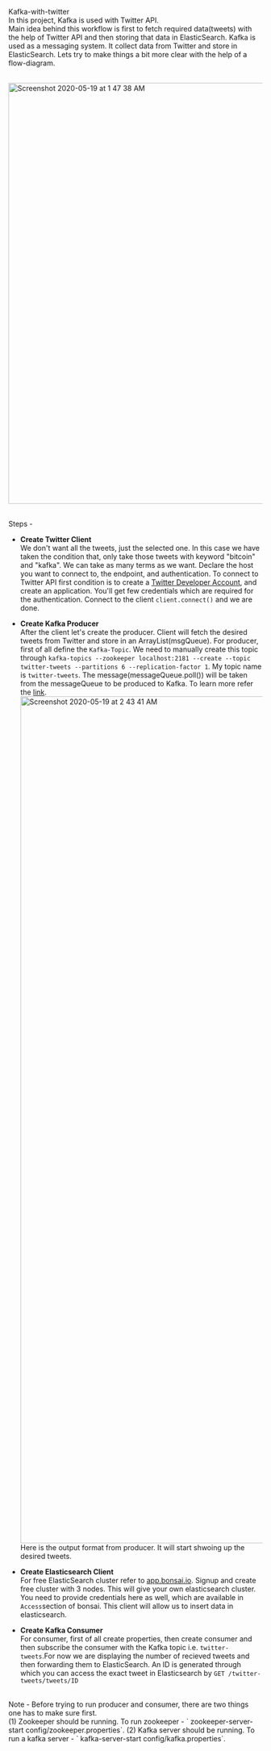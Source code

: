  Kafka-with-twitter <br>
 In this project, Kafka is used
  with Twitter API. <br>
  Main idea behind this workflow is first to fetch required data(tweets) with the help of Twitter API and then storing that data in 
  ElasticSearch. Kafka is used as a messaging system. It collect data from Twitter and store in ElasticSearch. Lets try to make things a bit more clear with the help of a flow-diagram.<br>
 
 <br>
 <img width="835" alt="Screenshot 2020-05-19 at 1 47 38 AM" src="https://user-images.githubusercontent.com/25201552/82255734-c47bf180-9972-11ea-9164-8e594afac7ca.png">
 

 
 
 
 
 <br>
 <br>
 
 Steps -
 * <b>Create Twitter Client </b><br>
 We don't want all the tweets, just the selected one. In this case we have taken the condition that, only take those tweets 
 with keyword "bitcoin" and "kafka". We can take as many terms as we want. Declare the host you want to connect to, the endpoint, and authentication.
 To connect to Twitter API first condition is to create a [Twitter Developer Account](https://developer.twitter.com/en), and create an application.
 You'll get few credentials which are required for the authentication. Connect to the client `client.connect()` and we are done. <br>
 
 * <b>Create Kafka Producer</b> <br>
 After the client let's create the producer. Client will fetch the desired tweets from Twitter and store in an ArrayList(msgQueue).
 For producer, first of all define the `Kafka-Topic`. We need to manually create this topic through `kafka-topics --zookeeper localhost:2181 --create --topic twitter-tweets --partitions 6 --replication-factor 1`.
 My topic name is `twitter-tweets`. The message(messageQueue.poll()) will be taken from the messageQueue to be produced to Kafka. To learn more refer the [link](https://docs.confluent.io/current/clients/java.html). <br>
 <img width="1680" alt="Screenshot 2020-05-19 at 2 43 41 AM" src="https://user-images.githubusercontent.com/25201552/82261546-d5316500-997c-11ea-85da-90eaeca28bf0.png"><br>
 Here is the output format from producer. It will start shwoing up the desired tweets. <br>
 

 * <b>Create Elasticsearch Client</b> <br>
 For free ElasticSearch cluster refer to [app.bonsai.io](https://bonsai.io/). Signup and create free cluster with 3 nodes. This will give your own elasticsearch cluster.
 You need to provide credentials here as well, which are available in `Access`section of bonsai. This client will allow us to insert data in elasticsearch.<br>
 
 * <b>Create Kafka Consumer</b> <br>
 For consumer, first of all create properties, then create consumer and then subscribe the consumer with the 
 Kafka topic i.e. `twitter-tweets`.For now we are displaying the number of recieved tweets and then forwarding them to 
 ElasticSearch. An ID is generated through which you can access the exact tweet in Elasticsearch by `GET /twitter-tweets/tweets/ID`
 <br>
Note - Before trying to run producer and consumer, there are two things one has to make sure first. <br>
 (1) Zookeeper should be running.
 To run zookeeper - ` zookeeper-server-start config/zookeeper.properties`.
 (2) Kafka server should be running.
 To run a kafka server - ` kafka-server-start config/kafka.properties`.                                                                                                      
 
 
 
 
 
 
 
 
 
 
 
 
 
 
 
 
 
 
 